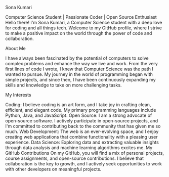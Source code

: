 Sona Kumari

Computer Science Student | Passionate Coder | Open Source Enthusiast
Hello there! I'm Sona Kumari, a Computer Science student with a deep love for coding and all things tech. Welcome to my GitHub profile, where I strive to make a positive impact on the world through the power of code and collaboration.

About Me

I have always been fascinated by the potential of computers to solve complex problems and enhance the way we live and work. From the very first lines of code I wrote, I knew that Computer Science was the path I wanted to pursue. My journey in the world of programming began with simple projects, and since then, I have been continuously expanding my skills and knowledge to take on more challenging tasks.

My Interests

Coding: I believe coding is an art form, and I take joy in crafting clean, efficient, and elegant code. My primary programming languages include Python, Java, and JavaScript.
Open Source: I am a strong advocate of open-source software. I actively participate in open-source projects, and I'm committed to contributing back to the community that has given me so much.
Web Development: The web is an ever-evolving space, and I enjoy creating web applications that combine functionality with a pleasing user experience.
Data Science: Exploring data and extracting valuable insights through data analysis and machine learning algorithms excites me.
My GitHub Contributions
On my GitHub, you will find a mix of personal projects, course assignments, and open-source contributions. I believe that collaboration is the key to growth, and I actively seek opportunities to work with other developers on meaningful projects.

